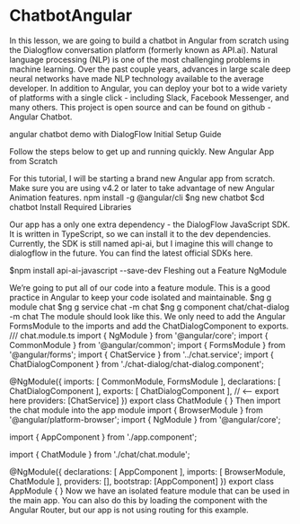 # ChatbotAngular

In this lesson, we are going to build a chatbot in Angular from scratch using the Dialogflow conversation platform (formerly known as API.ai). Natural language processing (NLP) is one of the most challenging problems in machine learning. Over the past couple years, advances in large scale deep neural networks have made NLP technology available to the average developer.
In addition to Angular, you can deploy your bot to a wide variety of platforms with a single click - including Slack, Facebook Messenger, and many others.
This project is open source and can be found on github - Angular Chatbot.

angular chatbot demo with DialogFlow
Initial Setup Guide

Follow the steps below to get up and running quickly.
New Angular App from Scratch

For this tutorial, I will be starting a brand new Angular app from scratch. Make sure you are using v4.2 or later to take advantage of new Angular Animation features.
npm install -g @angular/cli
$ng new chatbot
$cd chatbot
Install Required Libraries

Our app has a only one extra dependency - the DialogFlow JavaScript SDK. It is written in TypeScript, so we can install it to the dev dependencies.
Currently, the SDK is still named api-ai, but I imagine this will change to dialogflow in the future. You can find the latest official SDKs here.

$npm install api-ai-javascript --save-dev
Fleshing out a Feature NgModule

We’re going to put all of our code into a feature module. This is a good practice in Angular to keep your code isolated and maintainable.
$ng g module chat
$ng g service chat -m chat
$ng g component chat/chat-dialog -m chat
The module should look like this. We only need to add the Angular FormsModule to the imports and add the ChatDialogComponent to exports.
/// chat.module.ts
import { NgModule } from '@angular/core';
import { CommonModule } from '@angular/common';
import { FormsModule } from '@angular/forms';
import { ChatService } from '../chat.service';
import { ChatDialogComponent } from './chat-dialog/chat-dialog.component';


@NgModule({
  imports: [
    CommonModule,
    FormsModule
  ],
  declarations: [
    ChatDialogComponent
  ],
  exports: [ ChatDialogComponent ], // <-- export here
  providers: [ChatService]
})
export class ChatModule { }
Then import the chat module into the app module
import { BrowserModule } from '@angular/platform-browser';
import { NgModule } from '@angular/core';

import { AppComponent } from './app.component';

import { ChatModule } from './chat/chat.module';

@NgModule({
  declarations: [
    AppComponent
  ],
  imports: [
    BrowserModule,
    ChatModule
  ],
  providers: [],
  bootstrap: [AppComponent]
})
export class AppModule { }
Now we have an isolated feature module that can be used in the main app.
You can also do this by loading the component with the Angular Router, but our app is not using routing for this example.

<!-- app.component -->
<chat-dialog></chat-dialog>
